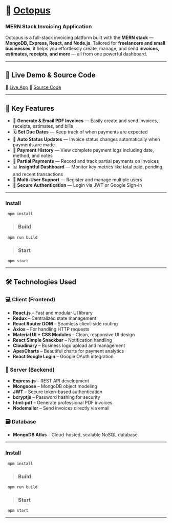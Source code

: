 # 🐙 [Octopus](https://octopus.com/)

### MERN Stack Invoicing Application

Octopus is a full-stack invoicing platform built with the **MERN stack** — **MongoDB, Express, React, and Node.js**. Tailored for **freelancers and small businesses**, it helps you effortlessly create, manage, and send **invoices, estimates, receipts, and more** — all from one powerful dashboard.

---

## 🚀 Live Demo & Source Code

🔗 [Live App](   )
📂 [Source Code](https://github.com/akanksha9975/Octopus)

---

## 📌 Key Features

* 📄 **Generate & Email PDF Invoices** — Easily create and send invoices, receipts, estimates, and bills
* 🗓️ **Set Due Dates** — Keep track of when payments are expected
* 🔁 **Auto Status Updates** — Invoice status changes automatically when payments are made
* 🧾 **Payment History** — View complete payment logs including date, method, and notes
* 💸 **Partial Payments** — Record and track partial payments on invoices
* 📊 **Insightful Dashboard** — Monitor key metrics like total paid, pending, and recent transactions
* 👥 **Multi-User Support** — Register and manage multiple users
* 🔐 **Secure Authentication** — Login via JWT or Google Sign-In

---


 ### Install
``` 
 npm install
```
> ### Build
``` 
 npm run build
```
> ### Start

``` 
 npm start
```

---

## 🛠️ Technologies Used

### 💻 Client (Frontend)

* **React.js** – Fast and modular UI library
* **Redux** – Centralized state management
* **React Router DOM** – Seamless client-side routing
* **Axios** – For handling HTTP requests
* **Material UI + CSS Modules** – Clean, responsive UI design
* **React Simple Snackbar** – Notification handling
* **Cloudinary** – Business logo upload and management
* **ApexCharts** – Beautiful charts for payment analytics
* **React Google Login** – Google OAuth integration

### 🧪 Server (Backend)

* **Express.js** – REST API development
* **Mongoose** – MongoDB object modeling
* **JWT** – Secure token-based authentication
* **bcryptjs** – Password hashing for security
* **html-pdf** – Generate professional PDF invoices
* **Nodemailer** – Send invoices directly via email

### 🗃️ Database

* **MongoDB Atlas** – Cloud-hosted, scalable NoSQL database

---

 ### Install
``` 
 npm install
```
> ### Build
``` 
 npm run build
```
> ### Start

``` 
 npm start
```

---

